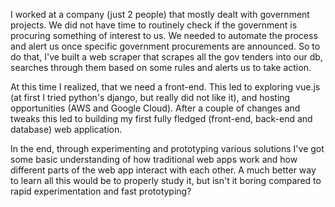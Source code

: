 I worked at a company (just 2 people) that mostly dealt with government projects. We did not have time to routinely check if the government is procuring something of interest to us. We needed to automate the process and alert us once specific government procurements are announced. So to do that, I've built a web scraper that scrapes all the gov tenders into our db, searches through them based on some rules and alerts us to take action.

At this time I realized, that we need a front-end. This led to exploring vue.js (at first I tried python's django, but really did not like it), and hosting opportunities (AWS and Google Cloud). After a couple of changes and tweaks this led to building my first fully fledged (front-end, back-end and database) web application.

In the end, through experimenting and prototyping various solutions I've got some basic understanding of how traditional web apps work and how different parts of the web app interact with each other. A much better way to learn all this would be to properly study it, but isn't it boring compared to rapid experimentation and fast prototyping?
